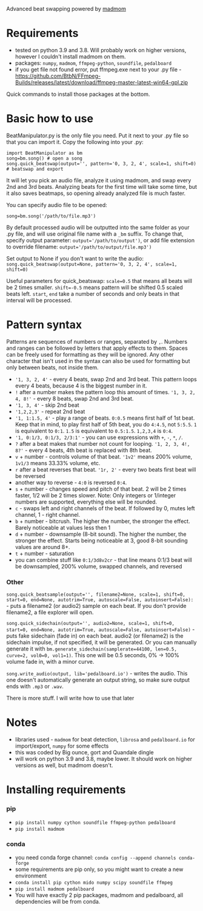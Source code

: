 Advanced beat swapping powered by [madmom](https://github.com/CPJKU/madmom)

# Requirements
- tested on python 3.9 and 3.8. Will probably work on higher versions, however I couldn't install madmom on them.
- packages: `numpy`, `madmom`, `ffmpeg-python`, `soundfile`, `pedalboard`
- if you get file not found error, put ffmpeg.exe next to your .py file - https://github.com/BtbN/FFmpeg-Builds/releases/latest/download/ffmpeg-master-latest-win64-gpl.zip

Quick commands to install those packages at the bottom.

# Basic how to use
BeatManipulator.py is the only file you need. Put it next to your .py file so that you can import it. Copy the following into your .py:
```
import BeatManipulator as bm
song=bm.song() # open a song
song.quick_beatswap(output='', pattern='0, 3, 2, 4', scale=1, shift=0) # beatswap and export
```
It will let you pick an audio file, analyze it using madmom, and swap every 2nd and 3rd beats. Analyzing beats for the first time will take some time, but it also saves beatmaps, so opening already analyzed file is much faster.

You can specify audio file to be opened:
```
song=bm.song('/path/to/file.mp3')
```

By default processed audio will be outputted into the same folder as your .py file, and will use original file name with a `_bm` suffix. To change that, specify output parameter: `output='/path/to/output')`, or add file extension to override filename: `output='/path/to/output/file.mp3')`

Set output to None if you don't want to write the audio: `song.quick_beatswap(output=None, pattern='0, 3, 2, 4', scale=1, shift=0)`

Useful parameters for quick_beatswap: `scale=0.5` that means all beats will be 2 times smaller. `shift=-0.5` means pattern will be shifted 0.5 scaled beats left. `start`, `end` take a number of seconds and only beats in that interval will be processed.

# Pattern syntax
Patterns are sequences of numbers or ranges, separated by `,`. Numbers and ranges can be followed by letters that apply effects to them. Spaces can be freely used for formatting as they will be ignored. Any other character that isn't used in the syntax can also be used for formatting but only between beats, not inside them.
- `'1, 3, 2, 4'` - every 4 beats, swap 2nd and 3rd beat. This pattern loops every 4 beats, because 4 is the biggest number in it.
- `!` after a number makes the pattern loop this amount of times. `'1, 3, 2, 4, 8!'` - every 8 beats, swap 2nd and 3rd beat.
- `'1, 3, 4'` - skip 2nd beat
- `'1,2,2,3'` - repeat 2nd beat
- `'1, 1:1.5, 4'` - play a range of beats. `0:0.5` means first half of 1st beat. Keep that in mind, to play first half of 5th beat, you do `4:4.5`, not `5:5.5`. `1` is equivalent to `0:1`. `1.5` is equivalent to `0.5:1.5`. `1,2,3,4` is `0:4`.
- `'1, 0:1/3, 0:1/3, 2/3:1'` - you can use expressions with `+`, `-`, `*`, `/`.
- `?` after a beat makes that number not count for looping. `'1, 2, 3, 4!, 8?'` - every 4 beats, 4th beat is replaced with 8th beat.
- `v` + number - controls volume of that beat. `'1v2'` means 200% volume, `1v1/3` means 33.33% volume, etc.
- `r` after a beat reverses that beat. `'1r, 2'` - every two beats first beat will be reversed
- another way to reverse - `4:0` is reversed `0:4`.
- `s` + number - changes speed and pitch of that beat. 2 will be 2 times faster, 1/2 will be 2 times slower. Note: Only integers or 1/integer numbers are supported, everything else will be rounded.
- `c` - swaps left and right channels of the beat. If followed by 0, mutes left channel, 1 - right channel.
- `b` + number - bitcrush. The higher the number, the stronger the effect. Barely noticeable at values less then 1
- `d` + number - downsample (8-bit sound). The higher the number, the stronger the effect. Starts being noticeable at 3, good 8-bit sounding values are around 8+.
- `t` + number - saturation
- you can combine stuff like `0:1/3d8v2cr` - that line means 0:1/3 beat will be downsampled, 200% volume, swapped channels, and reversed

### Other
`song.quick_beatsample(output='', filename2=None, scale=1, shift=0, start=0, end=None, autotrim=True, autoscale=False, autoinsert=False):` - puts a filename2 (or audio2) sample on each beat. If you don't provide filename2, a file explorer will open.

`song.quick_sidechain(output='', audio2=None, scale=1, shift=0, start=0, end=None, autotrim=True, autoscale=False, autoinsert=False)` - puts fake sidechain (fade in) on each beat. audio2 (or filename2) is the sidechain impulse, if not specified, it will be generated. Or you can manually generate it with `bm.generate_sidechain(samplerate=44100, len=0.5, curve=2, vol0=0, vol1=1)`. This one will be 0.5 seconds, 0% -> 100% volume fade in, with a minor curve.

`song.write_audio(output, lib='pedalboard.io')` - writes the audio. This one doesn't automatically generate an output string, so make sure output ends with `.mp3` or `.wav`.

There is more stuff. I will write how to use that later

# Notes
- libraries used - `madmom` for beat detection, `librosa` and `pedalboard.io` for import/export, `numpy` for some effects
- this was coded by Big ounce, gort and Quandale dingle
- will work on python 3.9 and 3.8, maybe lower. It should work on higher versions as well, but madmom doesn't.

# Installing requirements
### pip
- `pip install numpy cython soundfile ffmpeg-python pedalboard`
- `pip install madmom`
### conda
- you need conda forge channel: `conda config --append channels conda-forge`
- some requirements are pip only, so you might want to create a new environment
- `conda install pip cython mido numpy scipy soundfile ffmpeg`
- `pip install madmom pedalboard`
- You will have exactly 2 pip packages, madmom and pedalboard, all dependencies will be from conda.
